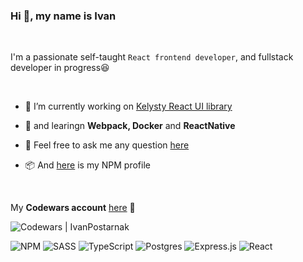 ### Hi 👋, my name is Ivan

<br>
 
I'm a passionate self-taught `React frontend developer`, and fullstack developer in progress😆

<br>

- 🔭 I’m currently working on [Kelysty React UI library](https://github.com/Kelysty)
  
- 🌱 and learingn **Webpack, Docker** and **ReactNative**
 
- 💬 Feel free to ask me any question [here](https://github.com/IvanPostarnak/IvanPostarnak/issues)
 
- 📦 And [here](https://www.npmjs.com/~ivanpostarnak) is my NPM profile

<br>

My **Codewars account** [here](https://www.codewars.com/users/IvanPostarnak) 🦾

<img alt="Codewars | IvanPostarnak" src="https://www.codewars.com/users/IvanPostarnak/badges/large" />

<br>

![NPM](https://img.shields.io/badge/NPM-%23CB3837.svg?style=for-the-badge&logo=npm&logoColor=white)
![SASS](https://img.shields.io/badge/SASS-hotpink.svg?style=for-the-badge&logo=SASS&logoColor=white)
![TypeScript](https://img.shields.io/badge/typescript-%23007ACC.svg?style=for-the-badge&logo=typescript&logoColor=white)
![Postgres](https://img.shields.io/badge/postgres-%23316192.svg?style=for-the-badge&logo=postgresql&logoColor=white)
![Express.js](https://img.shields.io/badge/express.js-%23404d59.svg?style=for-the-badge&logo=express&logoColor=%2361DAFB)
![React](https://img.shields.io/badge/react-%2320232a.svg?style=for-the-badge&logo=react&logoColor=%2361DAFB)
